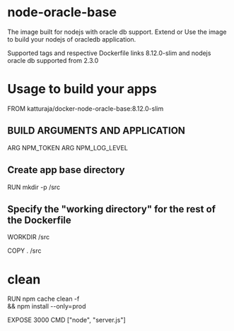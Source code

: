 # node-oracle-base

The image built for nodejs with oracle db support.
Extend or Use the image to build your nodejs of oracledb application.

Supported tags and respective Dockerfile links
8.12.0-slim and nodejs oracle db supported from 2.3.0

# Usage to build your apps

FROM katturaja/docker-node-oracle-base:8.12.0-slim

## BUILD ARGUMENTS AND APPLICATION
ARG NPM_TOKEN
ARG NPM_LOG_LEVEL

## Create app base directory
RUN mkdir -p /src

## Specify the "working directory" for the rest of the Dockerfile
WORKDIR /src

COPY . /src

# clean
RUN npm cache clean -f \
&& npm install --only=prod

EXPOSE 3000
CMD ["node", "server.js"]

